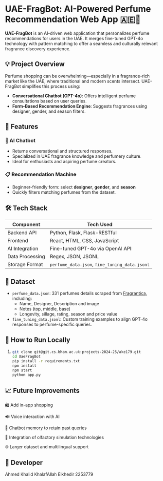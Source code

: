 # UAE-FragBot: AI-Powered Perfume Recommendation Web App 🇦🇪🌸

**UAE-FragBot** is an AI-driven web application that personalizes perfume recommendations for users in the UAE. It merges fine-tuned GPT-4o technology with pattern matching to offer a seamless and culturally relevant fragrance discovery experience.

## 💡 Project Overview

Perfume shopping can be overwhelming—especially in a fragrance-rich market like the UAE, where traditional and modern scents intersect. UAE-FragBot simplifies this process using:

- **Conversational Chatbot (GPT-4o)**: Offers intelligent perfume consultations based on user queries.
- **Form-Based Recommendation Engine**: Suggests fragrances using designer, gender, and season filters.
## 🚀 Features

### 🧠 AI Chatbot
 
- Returns conversational and structured responses.
- Specialized in UAE fragrance knowledge and perfumery culture.
- Ideal for enthusiasts and aspiring perfume creators.

### 📋 Recommendation Machine
- Beginner-friendly form: select **designer**, **gender**, and **season**
- Quickly filters matching perfumes from the dataset.


 
## 🛠️ Tech Stack

| Component         | Tech Used                                  |
|------------------|--------------------------------------------|
| Backend API      | Python, Flask, Flask-RESTful               |
| Frontend         | React, HTML, CSS, JavaScript               |
| AI Integration   | Fine-tuned GPT-4o via OpenAI API           |
| Data Processing  | Regex, JSON, JSONL                         |
| Storage Format   | `perfume_data.json`, `fine_tuning_data.jsonl` |

## 📂 Dataset

- `perfume_data.json`: 331 perfumes details scraped from [Fragrantica](https://www.fragrantica.com), including:
  - Name, Designer, Description and image
  - Notes (top, middle, base)
  - Longevity, sillage, rating, season and price value  
- `fine_tuning_data.jsonl`: Custom training examples to align GPT-4o responses to perfume-specific queries.

 

## 🧪 How to Run Locally

1.  
   ```bash
   git clone git@git.cs.bham.ac.uk:projects-2024-25/ake179.git
   cd UaeFragBot 
   pip install -r requirements.txt
   npm install
   npm start
   python app.py

## 📈 Future Improvements
🛍️ Add in-app shopping  

🔊 Voice interaction with AI

💬 Chatbot memory to retain past queries

🧠 Integration of olfactory simulation technologies 

🌐 Larger dataset and multilingual support
   
## 🙋 Developer 
Ahmed Khalid KhalafAllah Elkhedir 2253779

 
 